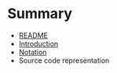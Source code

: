 # Summary

* [README](README.md)
* [Introduction](introduction.md)
* [Notation](notation.md)
* Source code representation


